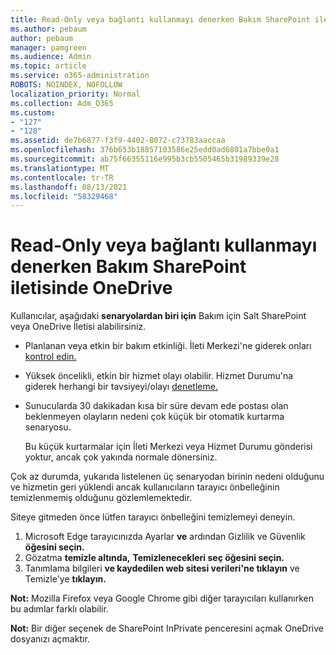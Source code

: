 ```yaml
---
title: Read-Only veya bağlantı kullanmayı denerken Bakım SharePoint iletisinde OneDrive
ms.author: pebaum
author: pebaum
manager: pamgreen
ms.audience: Admin
ms.topic: article
ms.service: o365-administration
ROBOTS: NOINDEX, NOFOLLOW
localization_priority: Normal
ms.collection: Adm_O365
ms.custom:
- "127"
- "128"
ms.assetid: de7b6877-f3f9-4402-8072-c73783aaccaa
ms.openlocfilehash: 376b653b18857103586e25edd0ad6801a7bbe0a1
ms.sourcegitcommit: ab75f66355116e995b3cb5505465b31989339e28
ms.translationtype: MT
ms.contentlocale: tr-TR
ms.lasthandoff: 08/13/2021
ms.locfileid: "58329468"
---
```

# <a name="read-only-for-maintenance-message-when-attempting-to-use-sharepoint-or-onedrive"></a>Read-Only veya bağlantı kullanmayı denerken Bakım SharePoint iletisinde OneDrive

Kullanıcılar, aşağıdaki **senaryolardan biri için** Bakım için Salt SharePoint veya OneDrive İletisi alabilirsiniz. 

-   Planlanan veya etkin bir bakım etkinliği.  İleti Merkezi'ne giderek onları [kontrol edin.](https://portal.office.com/adminportal/home#/messagecenter)
-   Yüksek öncelikli, etkin bir hizmet olayı olabilir. Hizmet Durumu'na giderek herhangi bir tavsiyeyi/olayı [denetleme.](https://portal.office.com/adminportal/home#/servicehealth)
-   Sunucularda 30 dakikadan kısa bir süre devam ede postası olan beklenmeyen olayların nedeni çok küçük bir otomatik kurtarma senaryosu. 
    
    Bu küçük kurtarmalar için İleti Merkezi veya Hizmet Durumu gönderisi yoktur, ancak çok yakında normale dönersiniz.

Çok az durumda, yukarıda listelenen üç senaryodan birinin nedeni olduğunu ve hizmetin geri yüklendi ancak kullanıcıların tarayıcı önbelleğinin temizlenmemiş olduğunu gözlemlemektedir.

Siteye gitmeden önce lütfen tarayıcı önbelleğini temizlemeyi deneyin.

1. Microsoft Edge tarayıcınızda Ayarlar **ve** ardından Gizlilik ve Güvenlik **öğesini seçin.**
2. Gözatma **temizle altında,** **Temizlenecekleri seç öğesini seçin.**
3. Tanımlama bilgileri **ve kaydedilen web sitesi verileri'ne tıklayın** ve Temizle'ye **tıklayın.**

**Not:** Mozilla Firefox veya Google Chrome gibi diğer tarayıcıları kullanırken bu adımlar farklı olabilir.

**Not:** Bir diğer seçenek de SharePoint InPrivate penceresini açmak OneDrive dosyanızı açmaktır.